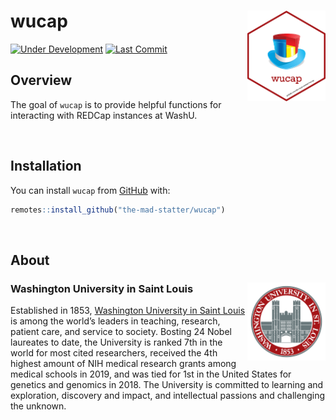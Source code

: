 
<!-- README.md is generated from README.Rmd. Please edit that file -->

# wucap <img src="man/figures/wucap_hex.png" align="right" width="125px" />

<!-- badges: start -->

[![Under
Development](https://img.shields.io/badge/status-under%20development-red.svg)](https://github.com/the-mad-statter/wucap)
[![Last
Commit](https://img.shields.io/github/last-commit/the-mad-statter/wucap.svg)](https://github.com/the-mad-statter/wucap/commits/master)
<!-- badges: end -->

## Overview

The goal of `wucap` is to provide helpful functions for interacting with
REDCap instances at WashU.

<br />

## Installation

You can install `wucap` from
[GitHub](https://github.com/the-mad-statter/wucap) with:

``` r
remotes::install_github("the-mad-statter/wucap")
```

<br />

## About

### Washington University in Saint Louis <img src="man/figures/brookings_seal.png" align="right" width="125px"/>

Established in 1853, [Washington University in Saint
Louis](https://www.wustl.edu) is among the world’s leaders in teaching,
research, patient care, and service to society. Bosting 24 Nobel
laureates to date, the University is ranked 7th in the world for most
cited researchers, received the 4th highest amount of NIH medical
research grants among medical schools in 2019, and was tied for 1st in
the United States for genetics and genomics in 2018. The University is
committed to learning and exploration, discovery and impact, and
intellectual passions and challenging the unknown.
